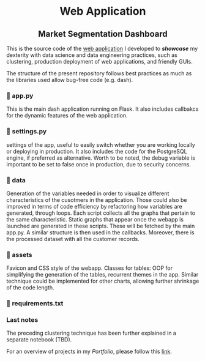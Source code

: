 <h1 align="center"> Web Application </h1>
<h2 align="center"> Market Segmentation Dashboard </h2>

This is the source code of the [web application](https://business-intelligence-davide.herokuapp.com/) I developed to ***showcase*** my dexterity with data science and data engineering practices, such as clustering, production deployment of web applications, and friendly GUIs.

The structure of the present repository follows best practices as much as the libraries used allow bug-free code (e.g. dash).

### 📃 app.py
This is the main dash application running on Flask. It also includes callbakcs for the dynamic features of the web application.

### 📃 settings.py
settings of the app, useful to easily switch whether you are working locally or deploying in production. It also includes the code for the PostgreSQL engine, if preferred as alternative. Worth to be noted, the debug variable is important to be set to false once in production, due to security concerns.

### 📁 data
Generation of the variables needed in order to visualize different characteristics of the cusotmers in the application. Those could also be improved in terms of code efficiency by refactoring how variables are generated, through loops.
Each script collects all the graphs that pertain to the same characteristic. Static graphs that appear once the webapp is launched are generated in these scripts.
These will be fetched by the main app.py. A similar structure is then used in the callbacks. Moreover, there is the processed dataset with all the customer records.

### 📁 assets
Favicon and CSS style of the webapp.
Classes for tables: OOP for simplifying the generation of the tables, recurrent themes in the app. Similar technique could be implemented for other charts, allowing further shrinkage of the code length. 


### 📃 requirements.txt

### Last notes
The preceding clustering technique has been further explained in a separate notebook (TBD).

For an overview of projects in my *Portfolio*, please follow this [link](https://github.com/dafo16ac/df_portfolio).
